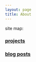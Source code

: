 ```yaml
---
layout: page
title: About
---
```


site map:

### [projects](/projects/home/)

### [blog posts](/posts/home)
